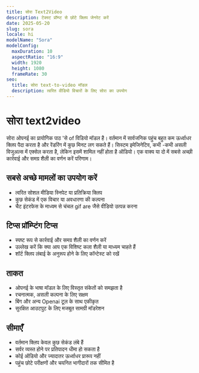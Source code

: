 ```yaml
---
title: सोरा Text2Video
description: टेक्स्ट प्रॉम्प्ट से छोटे क्लिप जेनरेट करें
date: 2025-05-20
slug: sora
locale: hi
modelName: "Sora"
modelConfig:
  maxDuration: 10
  aspectRatio: "16:9"
  width: 1920
  height: 1080
  frameRate: 30
seo:
  title: सोरा text-to-video मॉडल
  description: त्वरित वीडियो विचारों के लिए सोरा का उपयोग
---
```


# सोरा text2video

सोरा ओपनई का प्रायोगिक पाठ 'से of विडियो मॉडल है। वर्तमान में सार्वजनिक पहुंच
बहुत कम ऊर्ध्वाधर क्लिप पैदा करता है और रेंडरिंग में कुछ मिनट लग सकते हैं।
सिस्टम इमेजिनेटिव, कभी -कभी असली विजुअल्स में एक्सेल करता है, लेकिन इसमें शामिल नहीं होता है
ऑडियो। एक वाक्य या दो में सबसे अच्छी कार्रवाई और समग्र शैली का वर्णन करें
परिणाम।

## सबसे अच्छे मामलों का उपयोग करें

- त्वरित सोशल मीडिया स्निपेट या प्रतिक्रिया क्लिप
- कुछ सेकंड में एक विचार या अवधारणा की कल्पना
- चैट इंटरफेस के माध्यम से चंचल gif are जैसे वीडियो उत्पन्न करना

## टिप्स प्रॉम्प्टिंग टिप्स

- स्पष्ट रूप से कार्रवाई और समग्र शैली का वर्णन करें
- उल्लेख करें कि क्या आप एक विशिष्ट कला शैली या माध्यम चाहते हैं
- शॉर्ट क्लिप लंबाई के अनुरूप होने के लिए कॉन्टेस्ट को रखें

## ताकत

- ओपनई के भाषा मॉडल के लिए विस्तृत संकेतों को समझता है
- रचनात्मक, असली कल्पना के लिए सक्षम
- बिंग और अन्य Openai टूल के साथ एकीकृत
- सुरक्षित आउटपुट के लिए मजबूत सामग्री मॉडरेशन

## सीमाएँ

- वर्तमान क्लिप केवल कुछ सेकंड लंबे हैं
- सर्वर व्यस्त होने पर प्रतिपादन धीमा हो सकता है
- कोई ऑडियो और ज्यादातर ऊर्ध्वाधर प्रारूप नहीं
- पहुंच छोटे परीक्षणों और चयनित भागीदारों तक सीमित है
